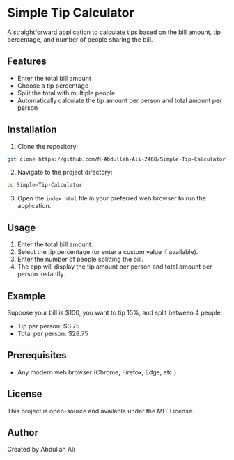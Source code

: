 # Simple Tip Calculator

A straightforward application to calculate tips based on the bill amount, tip percentage, and number of people sharing the bill.

## Features

- Enter the total bill amount
- Choose a tip percentage
- Split the total with multiple people
- Automatically calculate the tip amount per person and total amount per person

## Installation

1. Clone the repository:
```bash
git clone https://github.com/M-Abdullah-Ali-2468/Simple-Tip-Calculator.git
```

2. Navigate to the project directory:
```bash
cd Simple-Tip-Calculator
```

3. Open the `index.html` file in your preferred web browser to run the application.

## Usage

1. Enter the total bill amount.
2. Select the tip percentage (or enter a custom value if available).
3. Enter the number of people splitting the bill.
4. The app will display the tip amount per person and total amount per person instantly.

## Example

Suppose your bill is $100, you want to tip 15%, and split between 4 people:
- Tip per person: $3.75
- Total per person: $28.75

## Prerequisites

- Any modern web browser (Chrome, Firefox, Edge, etc.)

## License

This project is open-source and available under the MIT License.

## Author

Created by Abdullah Ali

